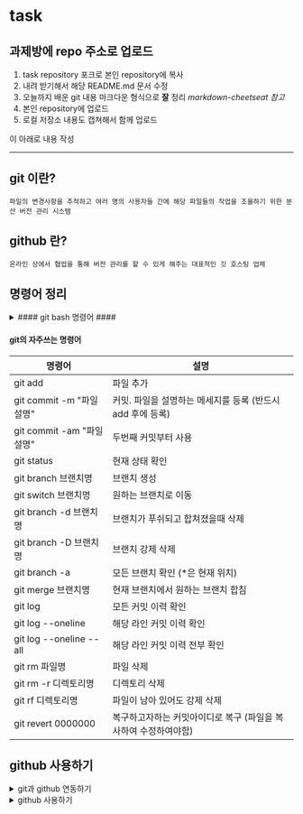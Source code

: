 # task

## 과제방에 repo 주소로 업로드

1. task repository 포크로 본인 repository에 복사
2. 내려 받기해서 해당 README.md 문서 수정
3. 오늘까지 배운 git 내용 마크다운 형식으로 __잘__ 정리
  _markdown-cheetseat 참고_
4. 본인 repository에 업로드
5. 로컬 저장소 내용도 캡쳐해서 함께 업로드

이 아래로 내용 작성




- - - - 
## git 이란? ##

    파일의 변경사항을 추적하고 여러 명의 사용자들 간에 해당 파일들의 작업을 조율하기 위한 분산 버전 관리 시스템


## github 란? ##

    온라인 상에서 협업을 통해 버전 관리를 할 수 있게 해주는 대표적인 깃 호스팅 업체


## 명령어 정리 ##
   
<details>
<summary>#### git bash 명령어 ####</summary>
<p>
명령어  | 설명
------------- | -------------
pwd  | 현재 디렉토리 위치
clear  | 현재창에 보여진 입력한 것들과 출력된 것들을 화면에서 지움
cd 폴더명  | 입력한 폴더로 들어감
cd ..  | 현재 디렉토리에서 바로 상위 디렉토리로 이동
cd -  | 바로 이전 디렉토리로 이동
touch 파일명  | 파일 생성
rm 파일명  | 파일 삭제
</p>   
</details>

#### git의 자주쓰는 명령어 ####

명령어  | 설명
------------- | -------------
git add    | 파일 추가
git commit -m "파일 설명" | 커밋. 파일을 설명하는 메세지를 등록 (반드시 add 후에 등록)
git commit -am "파일 설명"  | 두번째 커밋부터 사용
git status  | 현재 상태 확인
git branch 브랜치명  | 브랜치 생성
git switch 브랜치명  | 원하는 브랜치로 이동
git branch -d 브랜치명  | 브랜치가 푸쉬되고 합쳐졌을때 삭제
git branch -D 브랜치명 | 브랜치 강제 삭제
git branch -a  |  모든 브랜치 확인 (*은 현재 위치)
git merge 브랜치명  | 현재 브랜치에서 원하는 브랜치 합침
git log  | 모든 커밋 이력 확인
git log --oneline  | 해당 라인 커밋 이력 확인
git log --oneline --all  | 해당 라인 커밋 이력 전부 확인
git rm 파일명  | 파일 삭제
git rm -r 디렉토리명  | 디렉토리 삭제
git rf 디렉토리명  | 파일이 남아 있어도 강제 삭제
git revert 0000000  | 복구하고자하는 커밋아이디로 복구 (파일을 복사하여 수정하여야함)



## github 사용하기 ##

<details>
  <summary>git과 github 연동하기</summary>   
   
  <p>1. github의 repositories탭에서 New를 선택하여 Create repository</p>
  <p>2. 화면에 나오는 git remote add origin 명령어와 url을 복사해서 bash창에 붙여넣기</p>
  <p>3. 팝업창의 sign in with your browser 클릭</p>
  <p>4. 옵션에서 전체 선택 후 authorize 버튼 클릭</p>
</details>
<details>
  <summary>github 사용하기</summary>   

  <p>1. git push -u origin main 명령어를 입력하여 파일을 푸쉬 (main : 브랜치명)</p>
  <p>2. git pull origin main 명령어를 입력하여 파일을 내려받기</p>
  <p>3. git clone http://~ 내 저장소로 복사 (폴더를 만든경우 한칸띄고 마침표 . )</p>
  <p>4. git remote rm origin 연결된 온라인 저장소 정보 삭제</p>
</details>
   
